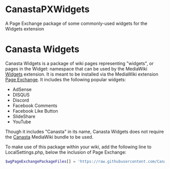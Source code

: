 # CanastaPXWidgets
A Page Exchange package of some commonly-used widgets for the Widgets extension

# Canasta Widgets

Canasta Widgets is a package of wiki pages representing "widgets", or pages in the Widget: namespace that can be used by the MediaWiki [Widgets](https://www.mediawiki.org/wiki/Extension:Widgets) extension. It is meant to be installed via the MediaWiki extension [Page Exchange](https://www.mediawiki.org/wiki/Extension:Page_Exchange). It includes the following popular widgets:
- AdSense
- DISQUS
- Discord
- Facebook Comments
- Facebook Like Button
- SlideShare
- YouTube

Though it includes "Canasta" in its name, Canasta Widgets does not require the [Canasta](https://canasta.wiki/) MediaWiki bundle to be used.

To make use of this package within your wiki, add the following line to LocalSettings.php, below the inclusion of Page Exchange:

```php
$wgPageExchangePackageFiles[] = 'https://raw.githubusercontent.com/CanastaWiki/CanastaPXWidgets/main/page-exchange.json';
```

